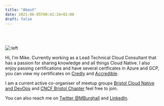 ```yaml
---
title: "About"
date: 2021-06-05T00:41:24+01:00
draft: false
---
```

<br>
<br>

![:left](/images/profile.jpg "Michael Burghall Profile Picture") 

Hi, I'm Mike. Currently working as a Lead Technical Cloud Consultant that has a passion for sharing knowledge and all things Cloud Native.
I also enjoy passing certifications and have several certficates in Azure and GCP, you can view my certificates on [Credly](https://www.credly.com/users/michael-burghall/badges) and [Accredible](https://www.credential.net/profile/michaelburghall470182/wallet#gs.3odat6).

I am a current active co-organiser of meetup groups [Bristol Cloud Native and DevOps](https://www.meetup.com/Bristol-Cloud-Native-DevOps/) and [CNCF Bristol Chapter](https://community.cncf.io/bristol/) feel free to join.

You can also reach me on [Twitter @MBurghall](https://twitter.com/@mburghall) and [LinkedIn](https://www.linkedin.com/in/michael-burghall-674b8a43/).
